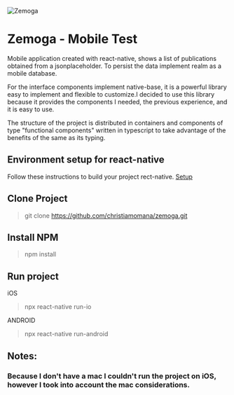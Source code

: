 ![Zemoga](https://media-exp3.licdn.com/dms/image/C4D0BAQE_BktroFu2cA/company-logo_200_200/0/1611154756601?e=2159024400&v=beta&t=LaB54tRv1gLrCaN3gFEdf-s_pfuJwzmR7Wqfrwsc8Ck)
# Zemoga - Mobile Test 

Mobile application created with react-native, shows a list of publications obtained from a jsonplaceholder. 
To persist the data implement realm as a mobile database.


For the interface components implement native-base, it is a powerful library easy to implement and flexible to customize.I decided to use this library because it provides the components I needed, the previous experience, and it is easy to use. 

The structure of the project is distributed in containers and components of type "functional components" written in typescript to take advantage of the benefits of the same as its typing.


## Environment setup for react-native 
Follow these instructions to build your project rect-native. [Setup](https://reactnative.dev/docs/environment-setup)

## Clone Project 

> git clone https://github.com/christiamomana/zemoga.git

## Install NPM
> npm install

## Run project 
iOS
> npx react-native run-io

ANDROID
>npx react-native run-android

## Notes:
### Because I don't have a mac I couldn't run the project on iOS, however I took into account the mac considerations.